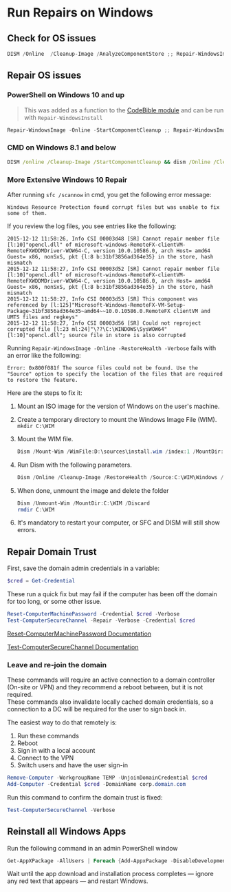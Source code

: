 # Run Repairs on Windows

## Check for OS issues

```PowerShell
DISM /Online  /Cleanup-Image /AnalyzeComponentStore ;; Repair-WindowsImage -Online -ScanHealth ;; Repair-Volume -DriveLetter C
```

## Repair OS issues

### PowerShell on Windows 10 and up

> This was added as a function to the [CodeBible module](../../PowerShell/Modules/CodeBible/README.md) and can be run with `Repair-WindowsInstall`

```PowerShell
Repair-WindowsImage -Online -StartComponentCleanup ;; Repair-WindowsImage -Online -RestoreHealth -Verbose ;; sfc /scannow ;; Repair-Volume -DriveLetter C -Scan -Verbose ;; findstr /c:"[SR]" $ENV:windir\Logs\CBS\CBS.log >"$env:TEMP\sfcdetails_$(Get-date -Format 'yyyy-MM-dd_HHmm').txt"
```

### CMD on Windows 8.1 and below

```bat
DISM /online /Cleanup-Image /StartComponentCleanup && dism /Online /Cleanup-Image /RestoreHealth && sfc /scannow && chkdsk C: &&  findstr /c:"[SR]" %windir%\Logs\CBS\CBS.log >"C:\temp\sfcdetails1.txt"
```

### More Extensive Windows 10 Repair

After running `sfc /scannow` in cmd, you get the following error message:

```text
Windows Resource Protection found corrupt files but was unable to fix some of them.
```

If you review the log files, you see entries like the following:

```text
2015-12-12 11:58:26, Info CSI 00003d48 [SR] Cannot repair member file [l:10]"opencl.dll" of microsoft-windows-RemoteFX-clientVM-RemoteFXWDDMDriver-WOW64-C, version 10.0.10586.0, arch Host= amd64 Guest= x86, nonSxS, pkt {l:8 b:31bf3856ad364e35} in the store, hash mismatch
2015-12-12 11:58:27, Info CSI 00003d52 [SR] Cannot repair member file [l:10]"opencl.dll" of microsoft-windows-RemoteFX-clientVM-RemoteFXWDDMDriver-WOW64-C, version 10.0.10586.0, arch Host= amd64 Guest= x86, nonSxS, pkt {l:8 b:31bf3856ad364e35} in the store, hash mismatch
2015-12-12 11:58:27, Info CSI 00003d53 [SR] This component was referenced by [l:125]"Microsoft-Windows-RemoteFX-VM-Setup-Package~31bf3856ad364e35~amd64~~10.0.10586.0.RemoteFX clientVM and UMTS files and regkeys"
2015-12-12 11:58:27, Info CSI 00003d56 [SR] Could not reproject corrupted file [l:23 ml:24]"\??\C:\WINDOWS\SysWOW64"[l:10]"opencl.dll"; source file in store is also corrupted
```

Running `Repair-WindowsImage -Online -RestoreHealth -Verbose` fails with an error like the following:

```text
Error: 0x800f081f The source files could not be found. Use the "Source" option to specify the location of the files that are required to restore the feature.
```

Here are the steps to fix it:

1. Mount an ISO image for the version of Windows on the user's machine.
2. Create a temporary directory to mount the Windows Image File (WIM).  
`mkdir C:\WIM`
3. Mount the WIM file.

    ```PowerShell
    Dism /Mount-Wim /WimFile:D:\sources\install.wim /index:1 /MountDir:C:\WIM /ReadOnly
    ```

4. Run Dism with the following parameters.

    ```PowerShell
    Dism /Online /Cleanup-Image /RestoreHealth /Source:C:\WIM\Windows /LimitAccess
    ```

5. When done, unmount the image and delete the folder

    ```PowerShell
    Dism /Unmount-Wim /MountDir:C:\WIM /Discard 
    rmdir C:\WIM
    ```

6. It's mandatory to restart your computer, or SFC and DISM will still show errors.

## Repair Domain Trust

First, save the domain admin credentials in a variable:

```PowerShell
$cred = Get-Credential
```

These run a quick fix but may fail if the computer has been off the domain for too long, or some other issue.

```PowerShell
Reset-ComputerMachinePassword -Credential $cred -Verbose
Test-ComputerSecureChannel -Repair -Verbose -Credential $cred
```

[Reset-ComputerMachinePassword Documentation](https://learn.microsoft.com/en-us/powershell/module/microsoft.powershell.management/reset-computermachinepassword)

[Test-ComputerSecureChannel Documentation](https://learn.microsoft.com/en-us/powershell/module/microsoft.powershell.management/test-computersecurechannel)

### Leave and re-join the domain

These commands will require an active connection to a domain controller (On-site or VPN) and they recommend a reboot between, but it is not required.  
These commands also invalidate locally cached domain credentials, so a connection to a DC will be required for the user to sign back in.

The easiest way to do that remotely is:

1. Run these commands
2. Reboot
3. Sign in with a local account
4. Connect to the VPN
5. Switch users and have the user sign-in

```PowerShell
Remove-Computer -WorkgroupName TEMP -UnjoinDomainCredential $cred
Add-Computer -Credential $cred -DomainName corp.domain.com
```

Run this command to confirm the domain trust is fixed:

```PowerShell
Test-ComputerSecureChannel -Verbose
```

## Reinstall all Windows Apps

Run the following command in an admin PowerShell window

```PowerShell
Get-AppXPackage -AllUsers | Foreach {Add-AppxPackage -DisableDevelopmentMode -Register "$($_.InstallLocation)\AppXManifest.xml"}
```

Wait until the app download and installation process completes — ignore any red text that appears — and restart Windows.
